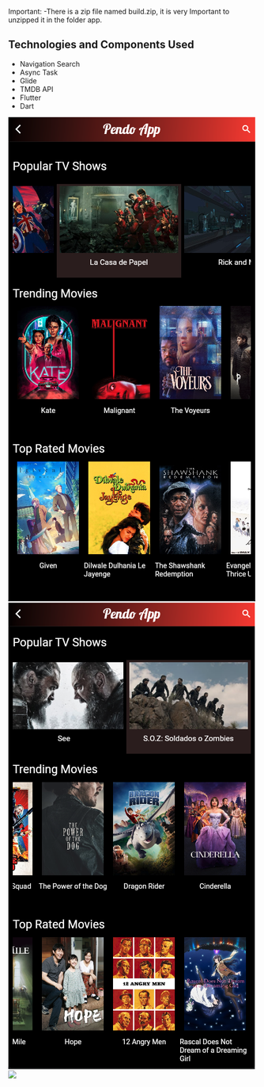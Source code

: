 Important:
    -There is a zip file named build.zip, it is very Important to unzipped it in the folder app.
## Technologies and Components Used
- Navigation Search
- Async Task
- Glide 
- TMDB API
- Flutter
- Dart

![](App_Images/HomeScreen.png)
![](App_Images/HomeScreen2.png)
![](App_Images/DescriptionScreen)
